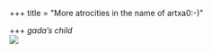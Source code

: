 +++
title = "More atrocities in the name of artxa0:-)"

+++
*gada’s child*  
[![](https://i1.wp.com/lh3.ggpht.com/_hjuA1bE0hBw/S-S2CHKeOkI/AAAAAAAABaw/E8qze7qWXGI/s800/modern_art.png)](http://picasaweb.google.com/lh/photo/5WlOxUU3vpp5cBjz-NvlMg?feat=embedwebsite)

